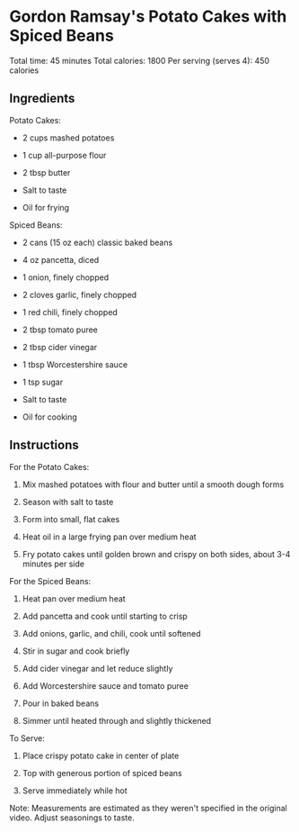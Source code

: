 # **Gordon Ramsay\'s Potato Cakes with Spiced Beans**

Total time: 45 minutes Total calories: 1800 Per serving (serves 4): 450
calories

## **Ingredients**

Potato Cakes:

-   2 cups mashed potatoes

-   1 cup all-purpose flour

-   2 tbsp butter

-   Salt to taste

-   Oil for frying

Spiced Beans:

-   2 cans (15 oz each) classic baked beans

-   4 oz pancetta, diced

-   1 onion, finely chopped

-   2 cloves garlic, finely chopped

-   1 red chili, finely chopped

-   2 tbsp tomato puree

-   2 tbsp cider vinegar

-   1 tbsp Worcestershire sauce

-   1 tsp sugar

-   Salt to taste

-   Oil for cooking

## **Instructions**

For the Potato Cakes:

1.  Mix mashed potatoes with flour and butter until a smooth dough forms

2.  Season with salt to taste

3.  Form into small, flat cakes

4.  Heat oil in a large frying pan over medium heat

5.  Fry potato cakes until golden brown and crispy on both sides, about
    3-4 minutes per side

For the Spiced Beans:

1.  Heat pan over medium heat

2.  Add pancetta and cook until starting to crisp

3.  Add onions, garlic, and chili, cook until softened

4.  Stir in sugar and cook briefly

5.  Add cider vinegar and let reduce slightly

6.  Add Worcestershire sauce and tomato puree

7.  Pour in baked beans

8.  Simmer until heated through and slightly thickened

To Serve:

1.  Place crispy potato cake in center of plate

2.  Top with generous portion of spiced beans

3.  Serve immediately while hot

Note: Measurements are estimated as they weren\'t specified in the
original video. Adjust seasonings to taste.
